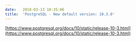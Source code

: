 ```yaml
---
date:	2018-03-13 10:35:06
title:	'PostgreSQL - New default version: 10.3.0'
---
```


[https://www.postgresql.org/docs/10/static/release-10-3.html](https://www.postgresql.org/docs/10/static/release-10-3.html)
